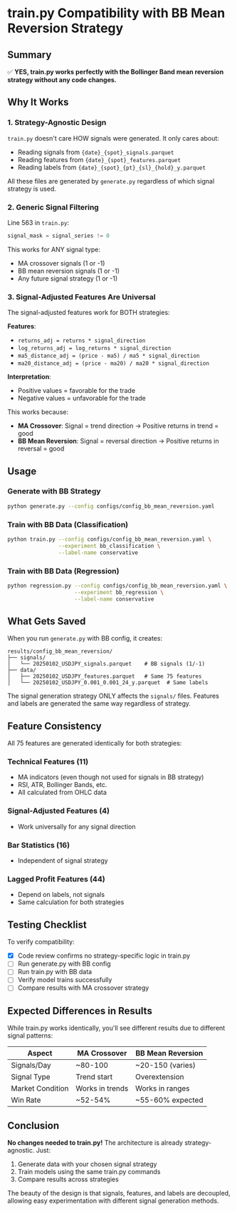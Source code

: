 # train.py Compatibility with BB Mean Reversion Strategy

## Summary

✅ **YES, train.py works perfectly with the Bollinger Band mean reversion strategy without any code changes.**

## Why It Works

### 1. **Strategy-Agnostic Design**

`train.py` doesn't care HOW signals were generated. It only cares about:
- Reading signals from `{date}_{spot}_signals.parquet`
- Reading features from `{date}_{spot}_features.parquet`  
- Reading labels from `{date}_{spot}_{pt}_{sl}_{hold}_y.parquet`

All these files are generated by `generate.py` regardless of which signal strategy is used.

### 2. **Generic Signal Filtering**

Line 563 in `train.py`:
```python
signal_mask = signal_series != 0
```

This works for ANY signal type:
- MA crossover signals (1 or -1)
- BB mean reversion signals (1 or -1)
- Any future signal strategy (1 or -1)

### 3. **Signal-Adjusted Features Are Universal**

The signal-adjusted features work for BOTH strategies:

**Features**:
- `returns_adj = returns * signal_direction`
- `log_returns_adj = log_returns * signal_direction`
- `ma5_distance_adj = (price - ma5) / ma5 * signal_direction`
- `ma20_distance_adj = (price - ma20) / ma20 * signal_direction`

**Interpretation**:
- Positive values = favorable for the trade
- Negative values = unfavorable for the trade

This works because:
- **MA Crossover**: Signal = trend direction → Positive returns in trend = good
- **BB Mean Reversion**: Signal = reversal direction → Positive returns in reversal = good

## Usage

### Generate with BB Strategy
```bash
python generate.py --config configs/config_bb_mean_reversion.yaml
```

### Train with BB Data (Classification)
```bash
python train.py --config configs/config_bb_mean_reversion.yaml \
                --experiment bb_classification \
                --label-name conservative
```

### Train with BB Data (Regression)
```bash
python regression.py --config configs/config_bb_mean_reversion.yaml \
                     --experiment bb_regression \
                     --label-name conservative
```

## What Gets Saved

When you run `generate.py` with BB config, it creates:

```
results/config_bb_mean_reversion/
├── signals/
│   └── 20250102_USDJPY_signals.parquet    # BB signals (1/-1)
├── data/
│   ├── 20250102_USDJPY_features.parquet   # Same 75 features
│   └── 20250102_USDJPY_0.001_0.001_24_y.parquet  # Same labels
```

The signal generation strategy ONLY affects the `signals/` files. Features and labels are generated the same way regardless of strategy.

## Feature Consistency

All 75 features are generated identically for both strategies:

### Technical Features (11)
- MA indicators (even though not used for signals in BB strategy)
- RSI, ATR, Bollinger Bands, etc.
- All calculated from OHLC data

### Signal-Adjusted Features (4)
- Work universally for any signal direction

### Bar Statistics (16)
- Independent of signal strategy

### Lagged Profit Features (44)
- Depend on labels, not signals
- Same calculation for both strategies

## Testing Checklist

To verify compatibility:

- [x] Code review confirms no strategy-specific logic in train.py
- [ ] Run generate.py with BB config
- [ ] Run train.py with BB data
- [ ] Verify model trains successfully
- [ ] Compare results with MA crossover strategy

## Expected Differences in Results

While train.py works identically, you'll see different results due to different signal patterns:

| Aspect | MA Crossover | BB Mean Reversion |
|--------|--------------|-------------------|
| Signals/Day | ~80-100 | ~20-150 (varies) |
| Signal Type | Trend start | Overextension |
| Market Condition | Works in trends | Works in ranges |
| Win Rate | ~52-54% | ~55-60% expected |

## Conclusion

**No changes needed to train.py!** The architecture is already strategy-agnostic. Just:

1. Generate data with your chosen signal strategy
2. Train models using the same train.py commands
3. Compare results across strategies

The beauty of the design is that signals, features, and labels are decoupled, allowing easy experimentation with different signal generation methods.
